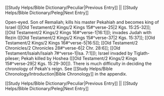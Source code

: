 [[Study Helps/Bible Dictionary/Peculiar|Previous Entry]]  ||  [[Study Helps/Bible Dictionary/Peleg|Next Entry]]

 Open-eyed. Son of Remaliah; kills his master Pekahiah and becomes king of Israel ([[Old Testament/2 Kings/2 Kings 15#^verse-25|2 Kgs. 15:25-32]]; [[Old Testament/2 Kings/2 Kings 16#^verse-1|16:1]]); invades Judah with Rezin ([[Old Testament/2 Kings/2 Kings 15#^verse-37|2 Kgs. 15:37]]; [[Old Testament/2 Kings/2 Kings 16#^verse-5|16:5]]; [[Old Testament/2 Chronicles/2 Chronicles 28#^verse-6|2 Chr. 28:6]]; [[Old Testament/Isaiah/Isaiah 7#^verse-1|Isa. 7:1]]); Israel invaded by Tiglath-pileser; Pekah killed by Hoshea ([[Old Testament/2 Kings/2 Kings 15#^verse-29|2 Kgs. 15:29-30]]). There is much difficulty in deciding the chronology of Pekah's reign. See [[Study Helps/Bible Chronology/Introduction|Bible Chronology]] in the appendix.

[[Study Helps/Bible Dictionary/Peculiar|Previous Entry]]  ||  [[Study Helps/Bible Dictionary/Peleg|Next Entry]]